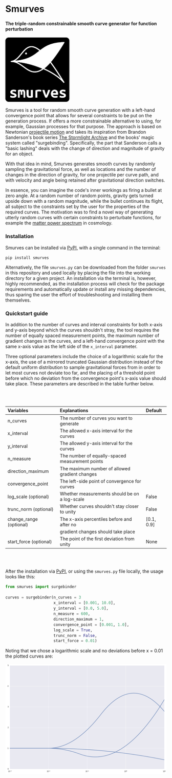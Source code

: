 # Smurves

#### The triple-random constrainable smooth curve generator for function perturbation
<img src="/logo.png" alt="logo" width="200px"/>

Smurves is a tool for random smooth curve generation with a left-hand convergence point that allows for several constraints to be put on the generation process. If offers a more constrainable alternative to using, for example, Gaussian processes for that purpose. The approach is based on Newtonian [projectile motion](https://en.wikipedia.org/wiki/Projectile_motion) and takes its inspiration from Brandon Sanderson's book series [The Stormlight Archive](https://brandonsanderson.com/books/the-stormlight-archive/) and the books' magic system called "surgebinding". Specifically, the part that Sanderson calls a "basic lashing" deals with the change of direction and magnitude of gravity for an object.

With that idea in mind, Smurves generates smooth curves by randomly sampling the gravitational force, as well as locations and the number of changes in the direction of gravity, for one projectile per curve path, and with velocity and angle being retained after gravitational direction switches.

In essence, you can imagine the code's inner workings as firing a bullet at zero angle. At a random number of random points, gravity gets turned upside down with a random magnitude, while the bullet continues its flight, all subject to the constraints set by the user for the properties of the required curves. The motivation was to find a novel way of generating utterly random curves with certain constraints to perturbate functions, for example the [matter power spectrum](https://en.wikipedia.org/wiki/Matter_power_spectrum) in cosmology.

### Installation

Smurves can be installed via [PyPI](https://pypi.org), with a single command in the terminal:

```
pip install smurves
```

Alternatively, the file `smurves.py` can be downloaded from the folder `smurves` in this repository and used locally by placing the file into the working directory for a given project. An installation via the terminal is, however, highly recommended, as the installation process will check for the package requirements and automatically update or install any missing dependencies, thus sparing the user the effort of troubleshooting and installing them themselves.

### Quickstart guide

In addition to the number of curves and interval constraints for both x-axis and y-axis beyond which the curves shouldn't stray, the tool requires the number of equally spaced measurement points, the maximum number of gradient changes in the curves, and a left-hand convergence point with the same x-axis value as the left side of the `x_interval` parameter.

Three optional parameters include the choice of a logarithmic scale for the x-axis, the use of a mirrored truncated Gaussian distribution instead of the default uniform distribution to sample gravitational forces from in order to let most curves not deviate too far, and the placing of a threshold point before which no deviation from the convergence point's x-axis value should take place. These parameters are described in the table further below.

<br></br>

| Variables               | Explanations                                    | Default    |
|:------------------------|:------------------------------------------------|:-----------|
| n_curves                | The number of curves you want to generate       |            |
| x_interval              | The allowed x-axis interval for the curves      |            |
| y_interval              | The allowed y-axis interval for the curves      |            |
| n_measure               | The number of equally-spaced measurement points |            |
| direction_maximum       | The maximum number of allowed gradient changes  |            |
| convergence_point       | The left-side point of convergence for curves   |            |
| log_scale (optional)    | Whether measurements should be on a log-scale   | False      |
| trunc_norm (optional)   | Whether curves shouldn't stay closer to unity   | False      |
| change_range (optional) | The x-axis percentiles before and after no      | [0.1, 0.9] |
|                         |   gradient changes should take place            |            |
| start_force (optional)  | The point of the first deviation from unity     | None       |

<br></br>

After the installation via [PyPI](https://pypi.org), or using the `smurves.py` file locally, the usage looks like this:

```python
from smurves import surgebinder

curves = surgebinder(n_curves = 3
                     x_interval = [0.001, 10.0],
                     y_interval = [0.0, 5.0],
                     n_measure = 600,
                     direction_maximum = 1,
                     convergence_point = [0.001, 1.0],
                     log_scale = True,
                     trunc_norm = False,
                     start_force = 0.01)
```

Noting that we chose a logarithmic scale and no deviations before x = 0.01 the plotted curves are:

<img src="/example.png" alt="logo" width="600px"/>
